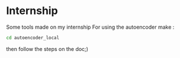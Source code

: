 # Internship
Some tools made on my internship
For using the autoencoder make :
``` bash
cd autoencoder_local
```
then follow the steps on the doc;)

